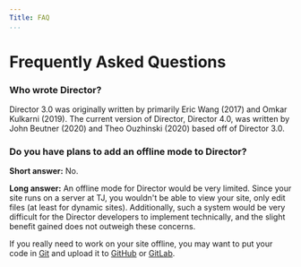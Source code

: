 ```yaml
---
Title: FAQ
...
```


# Frequently Asked Questions

### Who wrote Director?

Director 3.0 was originally written by primarily Eric Wang (2017) and Omkar Kulkarni (2019). The current version of Director, Director 4.0, was written by John Beutner (2020) and Theo Ouzhinski (2020) based off of Director 3.0.

### Do you have plans to add an offline mode to Director?

**Short answer:** No.

**Long answer:** An offline mode for Director would be very limited. Since your site runs on a server at TJ, you wouldn't be able to view your site, only edit files (at least for dynamic sites). Additionally, such a system would be very difficult for the Director developers to implement technically, and the slight benefit gained does not outweigh these concerns.

If you really need to work on your site offline, you may want to put your code in [Git](https://git-scm.com) and upload it to [GitHub](https://github.com) or [GitLab](https://gitlab.com).
